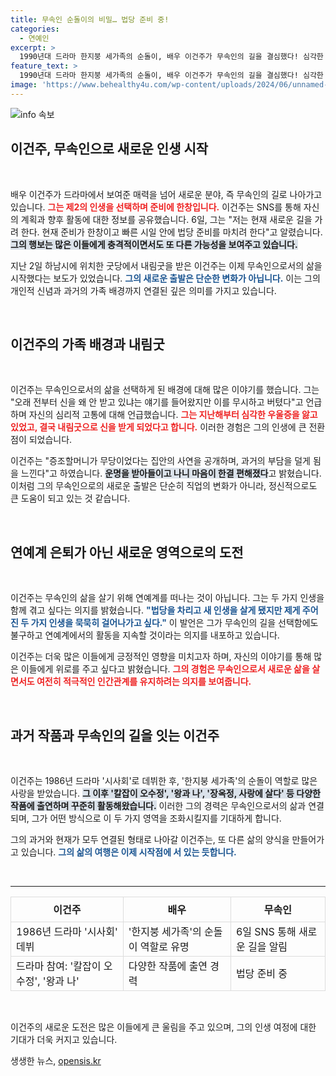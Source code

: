 ```yaml
---
title: 무속인 순돌이의 비밀… 법당 준비 중!
categories:
  - 연예인
excerpt: >
  1990년대 드라마 한지붕 세가족의 순돌이, 배우 이건주가 무속인의 길을 결심했다! 심각한 우울증을 겪고 내림굿을 통해 새로운 삶을 선택한 그의 이야기를 들어보세요.
feature_text: >
  1990년대 드라마 한지붕 세가족의 순돌이, 배우 이건주가 무속인의 길을 결심했다! 심각한 우울증을 겪고 내림굿을 통해 새로운 삶을 선택한 그의 이야기를 들어보세요.
image: 'https://www.behealthy4u.com/wp-content/uploads/2024/06/unnamed-file.png'
---
```


<p><img src="https://www.behealthy4u.com/wp-content/uploads/2024/06/unnamed-file.png" alt="info 속보" /></p>

<h2 data-ke-size="size26">이건주, 무속인으로 새로운 인생 시작</h2>

<p data-ke-size="size16">&nbsp;</p>

<p>배우 이건주가 드라마에서 보여준 매력을 넘어 새로운 분야, 즉 무속인의 길로 나아가고 있습니다. <b><span style="color: #ee2323;">그는 제2의 인생을 선택하며 준비에 한창입니다.</span></b> 이건주는 SNS를 통해 자신의 계획과 향후 활동에 대한 정보를 공유했습니다. 6일, 그는 "저는 현재 새로운 길을 가려 한다. 현재 준비가 한창이고 빠른 시일 안에 법당 준비를 마치려 한다"고 알렸습니다. <b><span style="background-color: #21538527;">그의 행보는 많은 이들에게 충격적이면서도 또 다른 가능성을 보여주고 있습니다.</span></b></p>

<p>지난 2일 하남시에 위치한 굿당에서 내림굿을 받은 이건주는 이제 무속인으로서의 삶을 시작했다는 보도가 있었습니다. <b><span style="color: #1a5490;">그의 새로운 출발은 단순한 변화가 아닙니다.</span></b> 이는 그의 개인적 신념과 과거의 가족 배경까지 연결된 깊은 의미를 가지고 있습니다. </p>

<p data-ke-size="size16">&nbsp;</p>

<h2 data-ke-size="size26">이건주의 가족 배경과 내림굿</h2>

<p data-ke-size="size16">&nbsp;</p>

<p>이건주는 무속인으로서의 삶을 선택하게 된 배경에 대해 많은 이야기를 했습니다. 그는 "오래 전부터 신을 왜 안 받고 있냐는 얘기를 들어왔지만 이를 무시하고 버텼다"고 언급하며 자신의 심리적 고통에 대해 언급했습니다. <b><span style="color: #ee2323;">그는 지난해부터 심각한 우울증을 앓고 있었고, 결국 내림굿으로 신을 받게 되었다고 합니다.</span></b> 이러한 경험은 그의 인생에 큰 전환점이 되었습니다. </p>

<p>이건주는 "증조할머니가 무당이었다는 집안의 사연을 공개하며, 과거의 부담을 덜게 됨을 느낀다"고 하였습니다. <b><span style="background-color: #21538527;">운명을 받아들이고 나니 마음이 한결 편해졌다</span></b>고 밝혔습니다. 이처럼 그의 무속인으로의 새로운 출발은 단순히 직업의 변화가 아니라, 정신적으로도 큰 도움이 되고 있는 것 같습니다.</p>

<p data-ke-size="size16">&nbsp;</p>

<h2 data-ke-size="size26">연예계 은퇴가 아닌 새로운 영역으로의 도전</h2>

<p data-ke-size="size16">&nbsp;</p>

<p>이건주는 무속인의 삶을 살기 위해 연예계를 떠나는 것이 아닙니다. 그는 두 가지 인생을 함께 겪고 싶다는 의지를 밝혔습니다. <b><span style="color: #1a5490;">"법당을 차리고 새 인생을 살게 됐지만 제게 주어진 두 가지 인생을 묵묵히 걸어나가고 싶다."</span></b> 이 발언은 그가 무속인의 길을 선택함에도 불구하고 연예계에서의 활동을 지속할 것이라는 의지를 내포하고 있습니다. </p>

<p>이건주는 더욱 많은 이들에게 긍정적인 영향을 미치고자 하며, 자신의 이야기를 통해 많은 이들에게 위로를 주고 싶다고 밝혔습니다. <b><span style="color: #ee2323;">그의 경험은 무속인으로서 새로운 삶을 살면서도 여전히 적극적인 인간관계를 유지하려는 의지를 보여줍니다.</span></b></p>

<p data-ke-size="size16">&nbsp;</p>

<h2 data-ke-size="size26">과거 작품과 무속인의 길을 잇는 이건주</h2>

<p data-ke-size="size16">&nbsp;</p>

<p>이건주는 1986년 드라마 '시사회'로 데뷔한 후, '한지붕 세가족'의 순돌이 역할로 많은 사랑을 받았습니다. <b><span style="background-color: #21538527;">그 이후 '칼잡이 오수정', '왕과 나', '장옥정, 사랑에 살다' 등 다양한 작품에 출연하며 꾸준히 활동해왔습니다.</span></b> 이러한 그의 경력은 무속인으로서의 삶과 연결되며, 그가 어떤 방식으로 이 두 가지 영역을 조화시킬지를 기대하게 합니다.</p>

<p>그의 과거와 현재가 모두 연결된 형태로 나아갈 이건주는, 또 다른 삶의 양식을 만들어가고 있습니다. <b><span style="color: #1a5490;">그의 삶의 여행은 이제 시작점에 서 있는 듯합니다.</span></b></p>

<p data-ke-size="size16">&nbsp;</p>

<hr>

<table style="border-collapse: collapse; width: 100%;">
  <tr>
    <td style="border: 1px solid #dddddd; text-align: center; height: 40px;"><b>이건주</b></td>
    <td style="border: 1px solid #dddddd; text-align: center; height: 40px;"><b>배우</b></td>
    <td style="border: 1px solid #dddddd; text-align: center; height: 40px;"><b>무속인</b></td>
  </tr>
  <tr>
    <td style="border: 1px solid #dddddd;">1986년 드라마 '시사회' 데뷔</td>
    <td style="border: 1px solid #dddddd;">'한지붕 세가족'의 순돌이 역할로 유명</td>
    <td style="border: 1px solid #dddddd;">6일 SNS 통해 새로운 길을 알림</td>
  </tr>
  <tr>
    <td style="border: 1px solid #dddddd;">드라마 참여: '칼잡이 오수정', '왕과 나'</td>
    <td style="border: 1px solid #dddddd;">다양한 작품에 출연 경력</td>
    <td style="border: 1px solid #dddddd;">법당 준비 중</td>
  </tr>
</table>

<p data-ke-size="size16">&nbsp;</p>

<p>이건주의 새로운 도전은 많은 이들에게 큰 울림을 주고 있으며, 그의 인생 여정에 대한 기대가 더욱 커지고 있습니다. </p>
생생한 뉴스, <a href="https://opensis.kr" rel="dofollow">opensis.kr</a>


